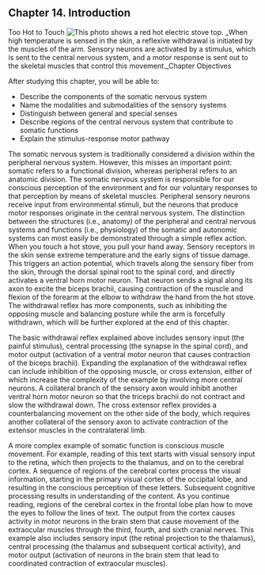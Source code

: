 ##  Chapter 14. Introduction 

Too Hot to Touch ![This photo shows a red hot electric stove top.][1] _When high temperature is sensed in the skin, a reflexive withdrawal is initiated by the muscles of the arm. Sensory neurons are activated by a stimulus, which is sent to the central nervous system, and a motor response is sent out to the skeletal muscles that control this movement._Chapter Objectives

After studying this chapter, you will be able to:

  - Describe the components of the somatic nervous system
  - Name the modalities and submodalities of the sensory systems
  - Distinguish between general and special senses
  - Describe regions of the central nervous system that contribute to somatic functions
  - Explain the stimulus-response motor pathway

The somatic nervous system is traditionally considered a division within the peripheral nervous system. However, this misses an important point: somatic refers to a functional division, whereas peripheral refers to an anatomic division. The somatic nervous system is responsible for our conscious perception of the environment and for our voluntary responses to that perception by means of skeletal muscles. Peripheral sensory neurons receive input from environmental stimuli, but the neurons that produce motor responses originate in the central nervous system. The distinction between the structures (i.e., anatomy) of the peripheral and central nervous systems and functions (i.e., physiology) of the somatic and autonomic systems can most easily be demonstrated through a simple reflex action. When you touch a hot stove, you pull your hand away. Sensory receptors in the skin sense extreme temperature and the early signs of tissue damage. This triggers an action potential, which travels along the sensory fiber from the skin, through the dorsal spinal root to the spinal cord, and directly activates a ventral horn motor neuron. That neuron sends a signal along its axon to excite the biceps brachii, causing contraction of the muscle and flexion of the forearm at the elbow to withdraw the hand from the hot stove. The withdrawal reflex has more components, such as inhibiting the opposing muscle and balancing posture while the arm is forcefully withdrawn, which will be further explored at the end of this chapter.

The basic withdrawal reflex explained above includes sensory input (the painful stimulus), central processing (the synapse in the spinal cord), and motor output (activation of a ventral motor neuron that causes contraction of the biceps brachii). Expanding the explanation of the withdrawal reflex can include inhibition of the opposing muscle, or cross extension, either of which increase the complexity of the example by involving more central neurons. A collateral branch of the sensory axon would inhibit another ventral horn motor neuron so that the triceps brachii do not contract and slow the withdrawal down. The cross extensor reflex provides a counterbalancing movement on the other side of the body, which requires another collateral of the sensory axon to activate contraction of the extensor muscles in the contralateral limb.

A more complex example of somatic function is conscious muscle movement. For example, reading of this text starts with visual sensory input to the retina, which then projects to the thalamus, and on to the cerebral cortex. A sequence of regions of the cerebral cortex process the visual information, starting in the primary visual cortex of the occipital lobe, and resulting in the conscious perception of these letters. Subsequent cognitive processing results in understanding of the content. As you continue reading, regions of the cerebral cortex in the frontal lobe plan how to move the eyes to follow the lines of text. The output from the cortex causes activity in motor neurons in the brain stem that cause movement of the extraocular muscles through the third, fourth, and sixth cranial nerves. This example also includes sensory input (the retinal projection to the thalamus), central processing (the thalamus and subsequent cortical activity), and motor output (activation of neurons in the brain stem that lead to coordinated contraction of extraocular muscles).

   [1]: https://cnx.org/resources/8e614a501cad7d5d628b865ca5b56172834c6b93/1400_CO_Photo.jpg

